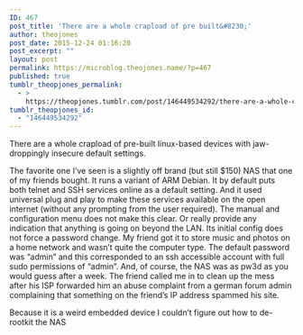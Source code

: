```yaml
---
ID: 467
post_title: 'There are a whole crapload of pre built&#8230;'
author: theojones
post_date: 2015-12-24 01:16:20
post_excerpt: ""
layout: post
permalink: https://microblog.theojones.name/?p=467
published: true
tumblr_theopjones_permalink:
  - >
    https://theopjones.tumblr.com/post/146449534292/there-are-a-whole-crapload-of-pre-built
tumblr_theopjones_id:
  - "146449534292"
---
```

<p>There are a whole crapload of pre-built linux-based devices with jaw-droppingly insecure default settings.</p>
<p>The favorite one I’ve seen is a slightly off brand (but still $150) NAS that one of my friends bought. It runs a variant of ARM Debian.  It by default puts both telnet and SSH services online as a default setting. And it used universal plug and play to make these services available on the open internet (without any prompting from the user required). The manual and configuration menu does not make this clear.  Or really provide any indication that anything is going on beyond the LAN. Its initial config does not force a password change. My friend got it to store music and photos on a home network and wasn’t quite the computer type. The default password was “admin” and this corresponded to an ssh accessible account with full sudo permissions of “admin”. And, of course, the NAS was as pw3d as you would guess after a week. The friend called me in to clean up the mess after his ISP forwarded him an abuse complaint from a german forum admin complaining that something on the friend’s IP address spammed his site.</p>
<p>Because it is a weird embedded device I couldn’t figure out how to de-rootkit the NAS</p>